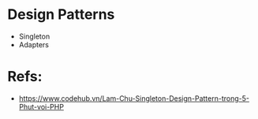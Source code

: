 # Design Patterns
- Singleton
- Adapters


# Refs:
- https://www.codehub.vn/Lam-Chu-Singleton-Design-Pattern-trong-5-Phut-voi-PHP